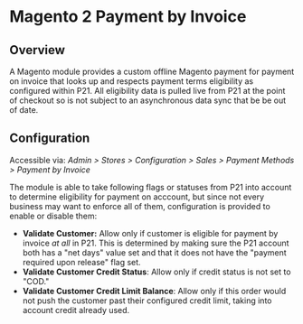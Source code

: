 Magento 2 Payment by Invoice
============================

## Overview

A Magento module provides a custom offline Magento payment for payment on invoice that looks up and respects payment terms eligibility as configured within P21. All eligibility data is pulled live from P21 at the point of checkout so is not subject to an asynchronous data sync that be be out of date.

## Configuration

Accessible via: *Admin > Stores > Configuration > Sales > Payment Methods > Payment by Invoice*

The module is able to take following flags or statuses from P21 into account to determine eligibility for payment on acccount, but since not every business may want to enforce all of them, configuration is provided to enable or disable them:

* **Validate Customer:** Allow only if customer is eligible for payment by invoice _at all_ in P21. This is determined by making sure the P21 account both has a "net days" value set and that it does not have the "payment required upon release" flag set.
* **Validate Customer Credit Status**: Allow only if credit status is not set to "COD."
* **Validate Customer Credit Limit Balance**: Allow only if this order would not push the customer past their configured credit limit, taking into account credit already used.
